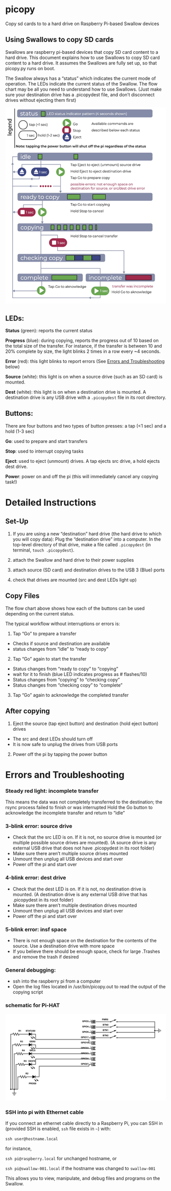 # picopy
Copy sd cards to to a hard drive on Raspberry Pi-based Swallow devices

## Using Swallows to copy SD cards
Swallows are raspberry pi-based devices that copy SD card content to a hard drive. This document explains how to use Swallows to copy SD card content to a hard drive. It assumes the Swallows are fully set up, so that picopy.py runs on boot. 

The Swallow always has a “status” which indicates the current mode of operation. The LEDs indicate the current status of the Swallow. The flow chart may be all you need to understand how to use Swallows. (Just make sure your destination drive has a .picopydest file, and don’t disconnect drives without ejecting them first) 

![workflow diagram for swallows](img/workflow.jpg)

## LEDs: 
**Status** (green): reports the current status

**Progress** (blue): during copying, reports the progress out of 10 based on the total size of the transfer. For instance, if the transfer is between 10 and 20% complete by size, the light blinks 2 times in a row every ~4 seconds. 

**Error** (red): this light blinks to report errors (See [Errors and Troubleshooting](#errors-and-troubleshooting) below)

**Source** (white): this light is on when a source drive (such as an SD card) is mounted.

**Dest** (white): this light is on when a destination drive is mounted. A destination drive is any USB drive with a `.picopydest` file in its root directory. 

## Buttons: 
There are four buttons and two types of button presses: a tap (<1 sec) and a hold (1-3 sec)

**Go**: used to prepare and start transfers

**Stop**: used to interrupt copying tasks

**Eject**: used to eject (unmount) drives. A tap ejects src drive, a hold ejects dest drive. 

**Power**: power on and off the pi (this will immediately cancel any copying task!)

# Detailed Instructions

## Set-Up
1. If you are using a new “destination” hard drive (the hard drive to which you will copy data): Plug the “destination drive” into a computer. In the top-level directory of that drive, make a file called `.picopydest` (in terminal, `touch .picopydest`). 

2. attach the Swallow and hard drive to their power supplies

3. attach source (SD card) and destination drives to the USB 3 (Blue) ports

4. check that drives are mounted (src and dest LEDs light up)

## Copy Files
The flow chart above shows how each of the buttons can be used depending on the current status. 

The typical workflow without interruptions or errors is:
1. Tap “Go” to prepare a transfer 
- Checks if source and destination are available
- status changes from “idle” to “ready to copy”
2. Tap “Go” again to start the transfer
- Status changes from “ready to copy” to “copying”
- wait for it to finish (blue LED indicates progress as # flashes/10)
- Status changes from “copying” to “checking copy”
- Status changes from “checking copy” to “complete”
3. Tap “Go” again to acknowledge the completed transfer

## After copying
1. Eject the source (tap eject button) and destination (hold eject button) drives
- The src and dest LEDs should turn off
- It is now safe to unplug the drives from USB ports
2. Power off the pi by tapping the power button

# Errors and Troubleshooting

### Steady red light: incomplete transfer
This means the data was not completely transferred to the destination; the rsync process failed to finish or was interrupted
Hold the Go button to acknowledge the incomplete transfer and return to “idle”

### 3-blink error: source drive
- Check that the src LED is on. If it is not, no source drive is mounted (or multiple possible source drives are mounted). (A source drive is any external USB drive that does not have .picopydest in its root folder)
- Make sure there aren’t multiple source drives mounted
- Unmount then unplug all USB devices and start over
- Power off the pi and start over

### 4-blink error: dest drive
- Check that the dest LED is on. If it is not, no destination drive is mounted. (A destination drive is any external USB drive that has .picopydest in its root folder)
- Make sure there aren’t multiple destination drives mounted
- Unmount then unplug all USB devices and start over
- Power off the pi and start over

### 5-blink error: insf space
-  There is not enough space on the destination for the contents of the source. Use a destination drive with more space
-  If you believe there should be enough space, check for large .Trashes and remove the trash if desired

### General debugging: 
- ssh into the raspberry pi from a computer
- Open the log files located in /usr/bin/picopy.out to read the output of the copying script

### schematic for Pi-HAT
![swallow schematic](img/swallow-schematic.png)


### SSH into pi with Ethernet cable
If you connect an ethernet cable directly to a Raspberry Pi, you can SSH in (provided SSH is enabled, `ssh` file exists in `~`) with:

`ssh user@hostname.local`

for instance,

`ssh pi@raspberry.local` for unchanged hostname, or

`ssh pi@swallow-001.local` if the hostname was changed to `swallow-001`

This allows you to view, manipulate, and debug files and programs on the Swallow. 
